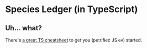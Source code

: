 # Species Ledger (in TypeScript)

## Uh... what?

There's [a great TS cheatsheet](https://github.com/typescript-cheatsheets/react#reacttypescript-cheatsheets) to get you (petrified JS ev) started.
